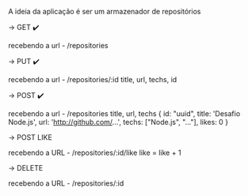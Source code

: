 
A ideia da aplicação é ser um armazenador de repositórios

-> GET ✔️

   recebendo a url - /repositories


-> PUT ✔️

   recebendo a url - /repositories/:id
   title, url, techs, id

-> POST ✔️

   recebendo a url - /repositories
   title, url, techs
   { id: "uuid", title: 'Desafio Node.js', url: 'http://github.com/...', techs: ["Node.js", "..."], likes: 0 }

-> POST LIKE

   recebendo a URL - /repositories/:id/like
   like = like + 1


-> DELETE

   recebendo a URL - /repositories/:id

